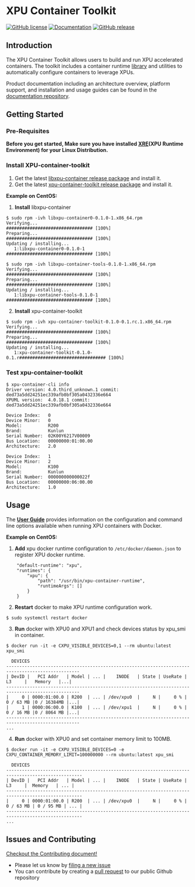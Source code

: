 # XPU Container Toolkit

[![GitHub license](https://img.shields.io/badge/License-Apache%202.0-blue.svg?style=flat-square)](https://raw.githubusercontent.com/zxw3221/xpu-container-toolkit/master/LICENSE)
[![Documentation](https://img.shields.io/badge/documentation-wiki-blue.svg?style=flat-square)](https://github.com/zxw3221/xpu-container-toolkit/blob/master/README.md)
[![GitHub release](https://img.shields.io/github/release/zxw3221/xpu-container-toolkit/all.svg?style=flat-square)](https://github.com/zxw3221/xpu-container-toolkit/releases)

## Introduction

The XPU Container Toolkit allows users to build and run XPU accelerated containers. The toolkit includes a container runtime [library](https://github.com/zxw3221/libxpu-container) and utilities to automatically configure containers to leverage XPUs.

Product documentation including an architecture overview, platform support, and installation and usage guides can be found in the [documentation repository](todo).

## Getting Started

### Pre-Requisites

**Before you get started, Make sure you have installed [XRE](https://console.cloud.baidu-int.com/devops/ipipe/workspaces/204599/releases/list)(XPU Runtime Environment) for your Linux Distribution.**

### Install XPU-container-toolkit

1. Get the latest [libxpu-container release package](https://github.com/zxw3221/libxpu-container/releases) and install it.
2. Get the latest [xpu-container-toolkit release package](https://github.com/zxw3221/xpu-container-toolkit/releases) and install it.

**Example on CentOS:**

1. **Install** libxpu-container 

```
$ sudo rpm -ivh libxpu-container0-0.1.0-1.x86_64.rpm
Verifying...                          ################################# [100%]
Preparing...                          ################################# [100%]
Updating / installing...
   1:libxpu-container0-0.1.0-1        ################################# [100%]

$ sudo rpm -ivh libxpu-container-tools-0.1.0-1.x86_64.rpm 
Verifying...                          ################################# [100%]
Preparing...                          ################################# [100%]
Updating / installing...
   1:libxpu-container-tools-0.1.0-1   ################################# [100%]
```

2. **Install** xpu-container-toolkit

```
$ sudo rpm -ivh xpu-container-toolkit-0.1.0-0.1.rc.1.x86_64.rpm
Verifying...                          ################################# [100%]
Preparing...                          ################################# [100%]
Updating / installing...
   1:xpu-container-toolkit-0.1.0-0.1.r################################# [100%]
```

### Test xpu-container-toolkit

```
$ xpu-container-cli info
Driver version: 4.0.third_unknown.1 commit: ded73a5dd24251ec339afb0bf305a0432336e664
XPUML version:  4.0.18.1 commit: ded73a5dd24251ec339afb0bf305a0432336e664

Device Index:   0
Device Minor:   0
Model:          R200
Brand:          Kunlun
Serial Number:  02K00Y6217V00009
Bus Location:   00000000:01:00.00
Architecture:   2.0

Device Index:   1
Device Minor:   2
Model:          K100
Brand:          Kunlun
Serial Number:  000000000000022f
Bus Location:   00000000:06:00.00
Architecture:   1.0
```

## Usage

The [**User Guide**](https://github.com/zxw3221/xpu-container-toolkit/blob/master/doc/UserGuide.md) provides information on the configuration and command line options available when running XPU containers with Docker.

**Example on CentOS:**

1. **Add** xpu docker runtime configuration to `/etc/docker/daemon.json` to register XPU docker runtime.

```
    "default-runtime": "xpu",
    "runtimes": {
        "xpu": {
            "path": "/usr/bin/xpu-container-runtime",
            "runtimeArgs": []
        }
    }
```

2. **Restart** docker to make XPU runtime configuration work.

```
$ sudo systemctl restart docker
```

3. **Run** docker with XPU0 and XPU1 and check devices status by xpu_smi in container.

```
$ docker run -it -e CXPU_VISIBLE_DEVICES=0,1 --rm ubuntu:latest xpu_smi

  DEVICES
--------------------------------------------------------------------------------------------------
| DevID |   PCI Addr   | Model | ... |    INODE   | State | UseRate |    L3     |   Memory   |...| 
--------------------------------------------------------------------------------------------------
|     0 | 0000:01:00.0 | R200  | ... | /dev/xpu0  |     N |     0 % | 0 / 63 MB |0 / 16384MB |...|
|     1 | 0000:06:00.0 | K100  | ... | /dev/xpu1  |     N |     0 % | 0 / 16 MB |0 / 8064 MB |...|
--------------------------------------------------------------------------------------------------
...

```

4. **Run** docker with XPU0 and set container memory limit to 100MB.

```
$ docker run -it -e CXPU_VISIBLE_DEVICES=0 -e CXPU_CONTAINER_MEMORY_LIMIT=100000000 --rm ubuntu:latest xpu_smi

  DEVICES
---------------------------------------------------------------------------------------------------
| DevID |   PCI Addr   | Model | ... |    INODE   | State | UseRate |    L3     |  Memory   | ... |
---------------------------------------------------------------------------------------------------
|     0 | 0000:01:00.0 | R200  | ... | /dev/xpu0  |     N |     0 % | 0 / 63 MB | 0 / 95 MB | ... |
---------------------------------------------------------------------------------------------------
...

```

## Issues and Contributing

[Checkout the Contributing document!](CONTRIBUTING.md)

* Please let us know by [filing a new issue](https://github.com/zxw3221/xpu-container-toolkit/issues/new)
* You can contribute by creating a [pull request](https://github.com/zxw3221/xpu-container-toolkit/pull/new) to our public Github repository
